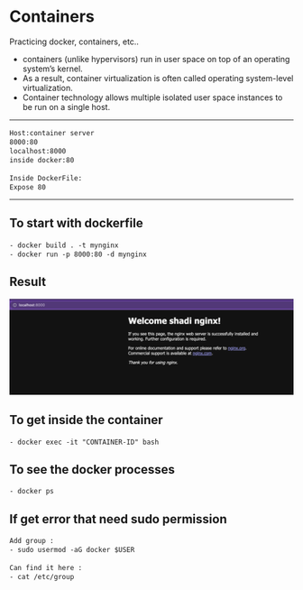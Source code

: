 # Containers
Practicing docker, containers, etc..

-  containers (unlike hypervisors) run in user space
on top of an operating system’s kernel.
- As a result, container virtualization is often
called operating system-level virtualization.
- Container technology allows multiple isolated user
space instances to be run on a single host.

------------------------------------------------------

```
Host:container server
8000:80
localhost:8000
inside docker:80

Inside DockerFile:
Expose 80
```
------------------------------------------------------

## To start with dockerfile
```
- docker build . -t mynginx
- docker run -p 8000:80 -d mynginx
```

## Result 
![Screenshot](screenshots/result.png)


## To get inside the container
```
- docker exec -it "CONTAINER-ID" bash
```

## To see the docker processes
```
- docker ps
```

## If get error that need sudo permission
```
Add group :
- sudo usermod -aG docker $USER

Can find it here :
- cat /etc/group
```